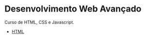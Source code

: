 # Desenvolvimento Web Avançado

Curso de HTML, CSS e Javascript.

* [HTML](https://github.com/USPCodeLabSanca/gitbook/tree/041c397828fe1218b47ca40004daf96264b94b90/courses/basic_webdev/html/html.md)

